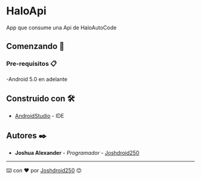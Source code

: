 # HaloApi

App que consume una Api de HaloAutoCode

## Comenzando 🚀

### Pre-requisitos 📋

-Android 5.0 en adelante


## Construido con 🛠️

* [AndroidStudio](https://developer.android.com/studio?hl=es-419&gclid=CjwKCAjw0a-SBhBkEiwApljU0u7ZRPY4Mb4rQYEZwYy8l_H9tpOj8EvLcj7ZdeKU5DvZKzTPb1D1xRoCapgQAvD_BwE&gclsrc=aw.ds) - IDE

## Autores ✒️


* **Joshua Alexander** - *Programador* - [Joshdroid250](https://github.com/Joshdroid250)


---
⌨️ con ❤️ por [Joshdroid250](https://github.com/Joshdroid250) 😊
